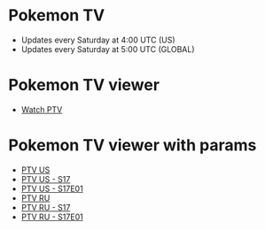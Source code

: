 # Pokemon TV
- Updates every Saturday at 4:00 UTC (US)
- Updates every Saturday at 5:00 UTC (GLOBAL)

# Pokemon TV viewer
- [Watch PTV](https://seiya-dev.github.io/pokemon-tv/watch/)

# Pokemon TV viewer with params
- [PTV US](https://seiya-dev.github.io/pokemon-tv/watch/#/us/)
- [PTV US - S17](https://seiya-dev.github.io/pokemon-tv/watch/#/us/channel?id=season17)
- [PTV US - S17E01](https://seiya-dev.github.io/pokemon-tv/watch/#/us/video?id=197326d3a7f947b68a77440ab3cb4591)
- [PTV RU](https://seiya-dev.github.io/pokemon-tv/watch/#/ru/)
- [PTV RU - S17](https://seiya-dev.github.io/pokemon-tv/watch/#/ru/channel?id=season17)
- [PTV RU - S17E01](https://seiya-dev.github.io/pokemon-tv/watch/#/ru/video?id=526ce5a953ab49688deeaa7bebcc2f1d)
